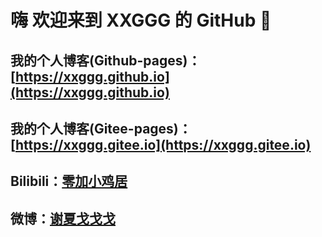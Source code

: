 # 嗨 欢迎来到 XXGGG 的 GitHub 👋


## 我的个人博客(Github-pages)：[https://xxggg.github.io](https://xxggg.github.io)
## 我的个人博客(Gitee-pages)：[https://xxggg.gitee.io](https://xxggg.gitee.io)

## Bilibili：[零加小鸡居](https://space.bilibili.com/5276030)
## 微博：[谢夏戈戈戈](https://weibo.com/u/2472496944)
